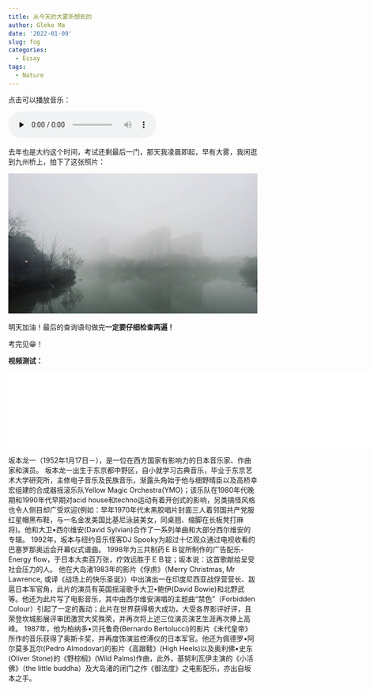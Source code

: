 ```yaml
---
title: 从今天的大雾所想到的
author: Gleko Ma
date: '2022-01-09'
slug: fog
categories:
  - Essay
tags:
  - Nature
---
```


点击可以播放音乐：

<audio id="audio" 
       controls="" 
       preload="none">
      <source id="mp3" src="https://music.163.com/song/media/outer/url?id=472045266.mp3">
</audio>

去年也是大约这个时间，考试还剩最后一门，那天我凌晨即起，早有大雾，我闲逛到九州桥上，拍下了这张照片：

![fog](images/fog.png)

明天加油！最后的查询语句做完**一定要仔细检查两遍！**

考完见😁！



**视频测试：**

<div class="embed-right">
<iframe 
  src="//player.bilibili.com/player.html?aid=203291798&bvid=BV13h411f79D&cid=270735676&page=1&high_quality=1&danmaku=0" 
    allow="autoplay; fullscreen"    
    allowfullscreen
    width="200%" 
    scrolling="no" 
    frameborder="0" 
    allowtransparency="true" 
    style="background-color=transparent" 
    sandbox="allow-top-navigation 
             allow-same-origin 
             allow-forms 
             allow-scripts"
></iframe>
</div>

坂本龙一（1952年1月17日－），是一位在西方国家有影响力的日本音乐家、作曲家和演员。
坂本龙一出生于东京都中野区，自小就学习古典音乐，毕业于东京艺术大学研究所，主修电子音乐及民族音乐，渐露头角始于他与细野晴臣以及高桥幸宏组建的合成器摇滚乐队Yellow Magic Orchestra(YMO)；该乐队在1980年代晚期和1990年代早期对acid house和techno运动有着开创式的影响，另类搞怪风格也令人侧目却广受欢迎(例如：早年1970年代末黑胶唱片封面三人着邻国共产党服红星帽黑布鞋，与一名金发美国比基尼泳装美女，同桌翘、缩脚在长板凳打麻将)。他和大卫•西尔维安(David Sylvian)合作了一系列单曲和大部分西尔维安的专辑。
1992年，坂本与纽约音乐怪客DJ Spooky为超过十亿观众通过电视收看的巴塞罗那奥运会开幕仪式谱曲。
1998年为三共制药ＥＢ锭所制作的广告配乐-Energy flow，于日本大卖百万张，疗效远胜于ＥＢ锭；坂本说：这首歌献给呈受社会压力的人。
他在大岛渚1983年的影片《俘虏》（Merry Christmas, Mr Lawrence, 或译《战场上的快乐圣诞》）中出演出一在印度尼西亚战俘营营长、跋扈日本军官角，此片的演员有英国摇滚歌手大卫•鲍伊(David Bowie)和北野武等。他还为此片写了电影音乐，其中由西尔维安演唱的主题曲“禁色”（Forbidden Colour）引起了一定的轰动；此片在世界获得极大成功，大受各界影评好评，且荣登坎城影展评审团激赏大奖殊荣，并再次将上述三位演员演艺生涯再次捧上高峰。
1987年，他为柏纳多•贝托鲁奇(Bernardo Bertolucci)的影片《末代皇帝》所作的音乐获得了奥斯卡奖，并再度饰演监控溥仪的日本军官。他还为佩德罗•阿尔莫多瓦尔(Pedro Almodovar)的影片《高跟鞋》(High Heels)以及奥利佛•史东(Oliver Stone)的《野棕榈》(Wild Palms)作曲，此外，基努利瓦伊主演的《小活佛》（the little buddha）及大岛渚的闭门之作《御法度》之电影配乐，亦出自坂本之手。